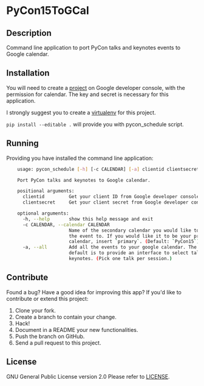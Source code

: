# PyCon15ToGCal

## Description

Command line application to port PyCon talks and keynotes events to
Google calendar.

## Installation

You will need to create a [project][gapi] on Google developer console,
with the permission for calendar. The key and secret is necessary for
this application.

I strongly suggest you to create a [virtualenv][ve] for this project.

`pip install --editable .` will provide you with pycon_schedule script.


## Running

Providing you have installed the command line application:

```bash
    usage: pycon_schedule [-h] [-c CALENDAR] [-a] clientid clientsecret

    Port PyCon talks and keynotes to Google calendar.

    positional arguments:
      clientid         Get your client ID from Google developer console.
      clientsecret     Get your client secret from Google developer console.

    optional arguments:
      -h, --help       show this help message and exit
      -c CALENDAR, --calendar CALENDAR
                       Name of the secondary calendar you would like to port
                       the event to. If you would like it to be your primary
                       calendar, insert `primary`. (Default: `PyCon15`)
      -a, --all        Add all the events to your google calendar. The
                       default is to provide an interface to select talks and
                       keynotes. (Pick one talk per session.)
```

## Contribute

Found a bug? Have a good idea for improving this app?
If you'd like to contribute or extend this project:

1. Clone your fork.
1. Create a branch to contain your change.
1. Hack!
1. Document in a README your new functionalities.
1. Push the branch on GitHub.
1. Send a pull request to this project.

## License

GNU General Public License version 2.0
Please refer to [LICENSE](/LICENSE/).

[gapi]: https://developers.google.com/console/
[ve]: http://docs.python-guide.org/en/latest/dev/virtualenvs/
